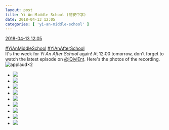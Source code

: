 ```yaml
---
layout: post
title: Yi An Middle School (易安中学)
date: 2018-04-13 12:05
categories: [ 'yi-an-middle-school' ]
---
```


<div class="weibo-info">
  <a href="https://weibo.com/6074218720/GbSBrDd52">2018-04-13 12:05</a>
</div>

[#YiAnMiddleSchool](https://weibo.com/p/100808e5c67e0668537d4caddefd946dcff208/super_index) [#YiAnAfterSchool](https://weibo.com/p/100808f57cd722476872700a5522853faa7576)  
It's the week for *Yi An After School* again! At 12:00 tomorrow, don't forget to watch the latest episode on [@iQiyiEnt](https://weibo.com/qiyizongyi). Here's the photos of the recording. ![applaud](https://img.t.sinajs.cn/t4/appstyle/expression/ext/normal/36/gza_org.gif)×2

<!-- more -->

<ul class="weibo-pic-list-3">
  <li class="weibo-pic">
    <a href="//wx3.sinaimg.cn/mw690/006D4NLGgy1fqavxn9nw7j30qo140tcr.jpg"><img src="//wx3.sinaimg.cn/thumb150/006D4NLGgy1fqavxn9nw7j30qo140tcr.jpg"/></a>
  </li>
  <li class="weibo-pic">
    <a href="//wx4.sinaimg.cn/mw690/006D4NLGgy1fqavxqotzvj32kw3vdhdu.jpg"><img src="//wx4.sinaimg.cn/thumb150/006D4NLGgy1fqavxqotzvj32kw3vdhdu.jpg"/></a>
  </li>
  <li class="weibo-pic">
    <a href="//wx2.sinaimg.cn/mw690/006D4NLGgy1fqavxtly23j33vc2kw1ky.jpg"><img src="//wx2.sinaimg.cn/thumb150/006D4NLGgy1fqavxtly23j33vc2kw1ky.jpg"/></a>
  </li>
  <li class="weibo-pic">
    <a href="//wx4.sinaimg.cn/mw690/006D4NLGgy1fqavxx7kfpj33vc2kwkjl.jpg"><img src="//wx4.sinaimg.cn/thumb150/006D4NLGgy1fqavxx7kfpj33vc2kwkjl.jpg"/></a>
  </li>
  <li class="weibo-pic">
    <a href="//wx1.sinaimg.cn/mw690/006D4NLGgy1fqavy0ltqkj33vc2kwhdu.jpg"><img src="//wx1.sinaimg.cn/thumb150/006D4NLGgy1fqavy0ltqkj33vc2kwhdu.jpg"/></a>
  </li>
  <li class="weibo-pic">
    <a href="//wx3.sinaimg.cn/mw690/006D4NLGgy1fqavy3tigfj32kw3vcqv5.jpg"><img src="//wx3.sinaimg.cn/thumb150/006D4NLGgy1fqavy3tigfj32kw3vcqv5.jpg"/></a>
  </li>
  <li class="weibo-pic">
    <a href="//wx3.sinaimg.cn/mw690/006D4NLGgy1fqavy6wde0j33vc2kwx6p.jpg"><img src="//wx3.sinaimg.cn/thumb150/006D4NLGgy1fqavy6wde0j33vc2kwx6p.jpg"/></a>
  </li>
  <li class="weibo-pic">
    <a href="//wx1.sinaimg.cn/mw690/006D4NLGgy1fqavy93x09j32hz3qz1kx.jpg"><img src="//wx1.sinaimg.cn/thumb150/006D4NLGgy1fqavy93x09j32hz3qz1kx.jpg"/></a>
  </li>
  <li class="weibo-pic">
    <a href="//wx1.sinaimg.cn/mw690/006D4NLGgy1fqavyc7wg9j32kw3vckjl.jpg"><img src="//wx1.sinaimg.cn/thumb150/006D4NLGgy1fqavyc7wg9j32kw3vckjl.jpg"/></a>
  </li>
</ul>
